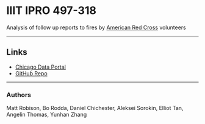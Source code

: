 # IIIT IPRO 497-318
Analysis of follow up reports to fires by [American Red Cross](https://www.redcross.org/) volunteers
<hr>

## Links
+ [Chicago Data Portal](https://data.cityofchicago.org/)
+ [GitHub Repo](https://github.com/alegresor/ARC_After_Fire_Reports)
<hr>

### Authors
Matt Robison, Bo Rodda, Daniel Chichester, Aleksei Sorokin, Elliot Tan, Angelin Thomas, Yunhan Zhang
